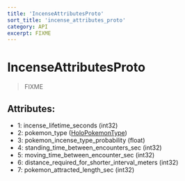 ```yaml
---
title: 'IncenseAttributesProto'
sort_title: 'incense_attributes_proto'
category: API
excerpt: FIXME
---
```


# IncenseAttributesProto

> FIXME

## Attributes:

- 1: incense_lifetime_seconds (int32)
- 2: pokemon_type ([HoloPokemonType](../../enums/HoloPokemonType/)) 
- 3: pokemon_incense_type_probability (float)
- 4: standing_time_between_encounters_sec (int32)
- 5: moving_time_between_encounter_sec (int32)
- 6: distance_required_for_shorter_interval_meters (int32)
- 7: pokemon_attracted_length_sec (int32)
